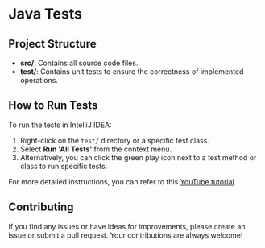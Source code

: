 # Java Tests

## Project Structure

- **src/**: Contains all source code files.
- **test/**: Contains unit tests to ensure the correctness of implemented operations.

## How to Run Tests

To run the tests in IntelliJ IDEA:

1. Right-click on the `test/` directory or a specific test class.
2. Select **Run 'All Tests'** from the context menu.
3. Alternatively, you can click the green play icon next to a test method or class to run specific tests.

For more detailed instructions, you can refer to this [YouTube tutorial](https://www.youtube.com/watch?v=Zi67qUHbq-c).

## Contributing

If you find any issues or have ideas for improvements, please create an issue or submit a pull request. Your contributions are always welcome!
